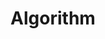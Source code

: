 ---
title: "Algorithm"
layout: category
permalink: /categories/algorithm/ # url
author_profile: true
taxonomy: Algorithm
sidebar:
  nav: "Algorithm"
---